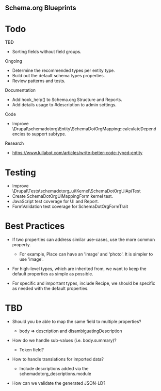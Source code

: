 Schema.org Blueprints
---------------------

# Todo

TBD
- Sorting fields without field groups.

Ongoing
- Determine the recommended types per entity type.
- Build out the default schema types properties.
- Review patterns and tests.

Documentation
- Add hook_help() to Schema.org Structure and Reports.
- Add details usage to #description to admin settings.

Code
- Improve \Drupal\schemadotorg\Entity\SchemaDotOrgMapping::calculateDependencies
  to support subtype.

Research
- https://www.lullabot.com/articles/write-better-code-typed-entity

# Testing

- Improve \Drupal\Tests\schemadotorg_ui\Kernel\SchemaDotOrgUiApiTest
- Create SchemaDotOrgUiMappingForm kernel test.
- JavaScript test coverage for UI and Report.
- FormValidation test coverage for SchemaDotOrgFormTrait

# Best Practices

- If two properties can address similar use-cases, use the more common property.
  - For example, Place can have an 'image' and 'photo'.
    It is simpler to use 'image'.

- For high-level types, which are inherited from, we want to keep the
  default properties as simple as possible.

- For specific and important types, include Recipe, we should be specific
  as needed with the default properties.

# TBD

- Should you be able to map the same field to multiple properties?
  - body => description and disambiguatingDescription

- How do we handle sub-values (i.e. body.summary)?
  - Token field?

- How to handle translations for imported data?
  - Include descriptions added via the schemadotorg_descriptions.module

- How can we validate the generated JSON-LD?
